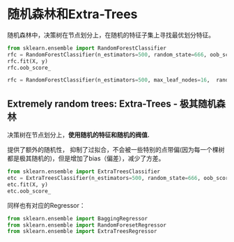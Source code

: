 # 随机森林和Extra-Trees

随机森林中，决策树在节点划分上，在随机的特征子集上寻找最优划分特征。 

```python
from sklearn.ensemble import RandomForestClassifier
rfc = RandomForestClassifier(n_estimators=500, random_state=666, oob_score=True, n_jobs=-1)#有500个子决策树模型
rfc.fit(X, y)
rfc.oob_score_

rfc = RandomForestClassifier(n_estimators=500, max_leaf_nodes=16,  random_state=666, oob_score=True, n_jobs=-1)#有500个子决策树模型
```


## Extremely random trees: Extra-Trees - 极其随机森林

决策树在节点划分上，**使用随机的特征和随机的阀值.**

提供了额外的随机性， 抑制了过拟合，不会被一些特别的点带偏(因为每一个棵树都是极其随机的)，但是增加了bias（偏差），减少了方差。 

```python
from sklearn.ensemble import ExtraTreesClassifier
etc = ExtraTreesClassifier(n_estimators=500, random_state=666, oob_score=True, bootstrap=True)
etc.fit(X, y)
etc.oob_score_
```

同样也有对应的Regressor：
```python
from sklearn.ensemble import BaggingRegressor
from sklearn.ensemble import RandomForesetRegressor
from sklearn.ensemble import ExtraTreesRegressor
```
